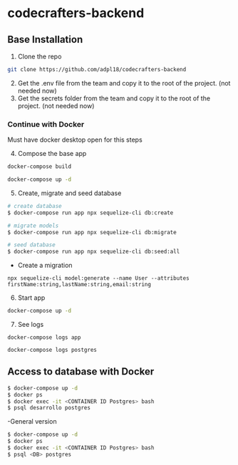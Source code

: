 # codecrafters-backend

## Base Installation

1. Clone the repo
```bash
git clone https://github.com/adpl18/codecrafters-backend
```
2. Get the .env file from the team and copy it to the root of the project. (not needed now)
3. Get the secrets folder from the team and copy it to the root of the project. (not needed now)

### Continue with Docker

Must have docker desktop open for this steps

4. Compose the base app 
```bash
docker-compose build
```

```bash
docker-compose up -d
```
5. Create, migrate and seed database
```bash
# create database
$ docker-compose run app npx sequelize-cli db:create

# migrate models
$ docker-compose run app npx sequelize-cli db:migrate

# seed database
$ docker-compose run app npx sequelize-cli db:seed:all
``` 

- Create a migration
```
npx sequelize-cli model:generate --name User --attributes firstName:string,lastName:string,email:string
```
6. Start app
```bash
docker-compose up -d
```

7. See logs

```
docker-compose logs app
```

```
docker-compose logs postgres
```

## Access to database with Docker
```bash
$ docker-compose up -d
$ docker ps
$ docker exec -it <CONTAINER ID Postgres> bash
$ psql desarrollo postgres
```
-General version
```bash
$ docker-compose up -d
$ docker ps
$ docker exec -it <CONTAINER ID Postgres> bash
$ psql <DB> postgres
```